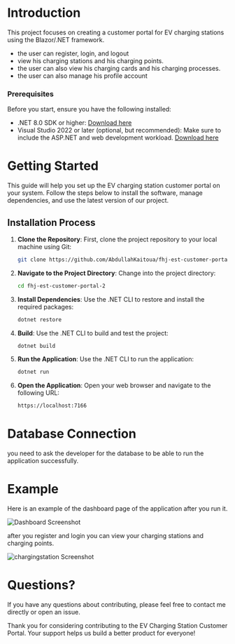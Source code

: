 # Introduction 
This project focuses on creating a customer portal for EV charging stations using the Blazor/.NET framework.
- the user can register, login, and logout
- view his charging stations and his charging points.
- the user can also view his charging cards and his charging processes.
- the user can also manage his profile account


### Prerequisites

Before you start, ensure you have the following installed:
- .NET 8.0 SDK or higher: [Download here](https://dotnet.microsoft.com/download)
- Visual Studio 2022 or later (optional, but recommended): Make sure to include the ASP.NET and web development workload. [Download here](https://visualstudio.microsoft.com/de/downloads/)

# Getting Started

This guide will help you set up the EV charging station customer portal on your system. Follow the steps below to install the software, manage dependencies, and use the latest version of our project.

## Installation Process

1. **Clone the Repository**: First, clone the project repository to your local machine using Git:

   ```bash
   git clone https://github.com/AbdullahKaitoua/fhj-est-customer-portal-2.git 
2. **Navigate to the Project Directory**: Change into the project directory:

   ```bash
   cd fhj-est-customer-portal-2
3. **Install Dependencies**: Use the .NET CLI to restore and install the required packages:

   ```bash
   dotnet restore
4. **Build**: Use the .NET CLI to build and test the project:

   ```bash
   dotnet build
5. **Run the Application**: Use the .NET CLI to run the application:

   ```bash
   dotnet run
6. **Open the Application**: Open your web browser and navigate to the following URL:

   ```bash
   https://localhost:7166


# Database Connection
you need to ask the developer for the database to be able to run the application successfully.

# Example

Here is an example of the dashboard page of the application after you run it.

![Dashboard Screenshot](home.png)

after you register and login you can view your charging stations and charging points.

![chargingstation Screenshot](chargingstation.png)

# Questions?

If you have any questions about contributing, please feel free to contact me directly or open an issue.

Thank you for considering contributing to the EV Charging Station Customer Portal. Your support helps us build a better product for everyone!